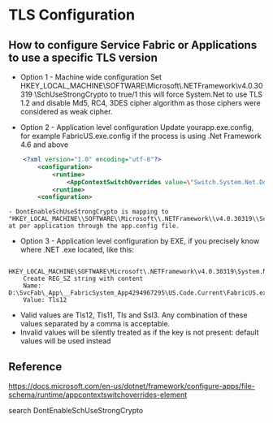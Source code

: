 # TLS Configuration

## How to configure Service Fabric or Applications to use a specific TLS version

- Option 1 - Machine wide configuration
    Set HKEY\_LOCAL\_MACHINE\\SOFTWARE\\Microsoft\\.NETFramework\\v4.0.30319 \\SchUseStrongCrypto to true/1 this will force System.Net to use TLS 1.2 and disable Md5, RC4, 3DES cipher algorithm as those ciphers were considered as weak cipher.

- Option 2 - Application level configuration
    Update yourapp.exe.config, for example FabricUS.exe.config if the process is using .Net Framework 4.6 and above

```xml
    <?xml version="1.0" encoding="utf-8"?>
        <configuration>
            <runtime>
                <AppContextSwitchOverrides value=\"Switch.System.Net.DontEnableSchUseStrongCrypto=false\"/>
            <runtime>
        <configuration>
```
    - DontEnableSchUseStrongCrypto is mapping to "HKEY_LOCAL_MACHINE\\SOFTWARE\\Microsoft\\.NETFramework\\v4.0.30319\\SchUseStrongCrypto" at per application through the app.config file.

- Option 3 - Application level configuration by EXE, if you precisely know where .NET .exe located, like this:

```
    HKEY_LOCAL_MACHINE\SOFTWARE\Microsoft\.NETFramework\v4.0.30319\System.Net.ServicePointManager.SecurityProtocol
    Create REG_SZ string with content
    Name: D:\SvcFab\_App\__FabricSystem_App4294967295\US.Code.Current\FabricUS.exe
    Value: Tls12
```

- Valid values are Tls12, Tls11, Tls and Ssl3. Any combination of these values separated by a comma is acceptable.
- Invalid values will be silently treated as if the key is not present: default values will be used instead

## **Reference**

<https://docs.microsoft.com/en-us/dotnet/framework/configure-apps/file-schema/runtime/appcontextswitchoverrides-element>

search DontEnableSchUseStrongCrypto